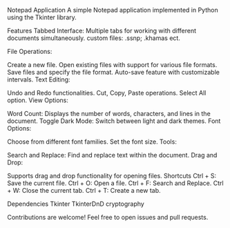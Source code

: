 Notepad Application
A simple Notepad application implemented in Python using the Tkinter library.

Features
Tabbed Interface: Multiple tabs for working with different documents simultaneously.
custom files: .ssnp; .khamas ect.

File Operations:

Create a new file.
Open existing files with support for various file formats.
Save files and specify the file format.
Auto-save feature with customizable intervals.
Text Editing:

Undo and Redo functionalities.
Cut, Copy, Paste operations.
Select All option.
View Options:

Word Count: Displays the number of words, characters, and lines in the document.
Toggle Dark Mode: Switch between light and dark themes.
Font Options:

Choose from different font families.
Set the font size.
Tools:

Search and Replace: Find and replace text within the document.
Drag and Drop:

Supports drag and drop functionality for opening files.
Shortcuts
Ctrl + S: Save the current file.
Ctrl + O: Open a file.
Ctrl + F: Search and Replace.
Ctrl + W: Close the current tab.
Ctrl + T: Create a new tab.

Dependencies
Tkinter
TkinterDnD
cryptography

Contributions are welcome! Feel free to open issues and pull requests.
